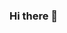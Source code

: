 ### Hi there 👋

<!--
**Tonakponquenum/Tonakponquenum** is a ✨ _special_ ✨ repository because its `README.md` (this file) appears on your GitHub profile.

Here are some ideas to get you started:

- 🔭 I’m currently a Student at CodingDojo...
- 🌱 I’m currently taking one Stack and certainly take two others stacks.
- 👯 I’m currently looking to collaborate on some assignments projects ...
- 🤔 I’m looking for help with coding
- 💬 Ask me about: David QUENUM
- 📫 How to reach me: daveleriche29@gmail.com
- 😄 Pronouns: ...
- ⚡ Fun fact: Like to play soccer
-->
